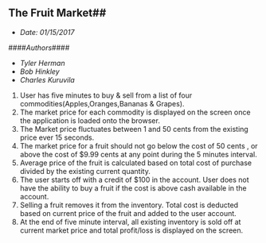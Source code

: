 
## The Fruit Market##
* *Date: 01/15/2017*

####*Authors*####
* *Tyler Herman*
* *Bob Hinkley*
* *Charles Kuruvila*



1. User has five minutes to buy & sell from a list of four commodities(Apples,Oranges,Bananas & Grapes).
2. The market price for each commodity is displayed on the screen once the application is loaded onto the browser.
3. The Market price fluctuates between 1 and 50 cents from the existing price ever 15 seconds.
4. The market price for a fruit should not go below the cost of 50 cents , or above the cost of $9.99 cents at any point during the 5 minutes interval.
5. Average price of the fruit is calculated based on total cost of purchase divided by the existing current quantity.
6. The user starts off with a credit of $100 in the account. User does not have the ability to buy a fruit if the cost is above cash available in the account.
7. Selling a fruit removes it from the inventory. Total cost is deducted  based on current price of the fruit and added to the user account.
8. At the end of five minute interval, all existing inventory is sold off at current market price and total profit/loss is displayed on the screen.
